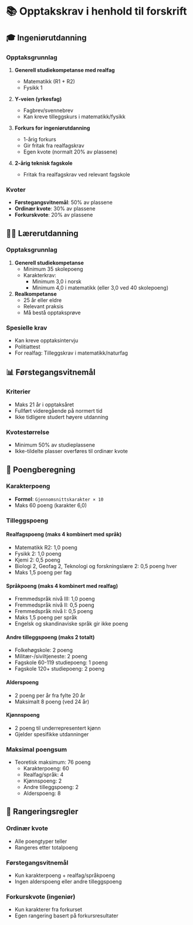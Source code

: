 # 📚 Opptakskrav i henhold til forskrift

## 🎓 Ingeniørutdanning

### Opptaksgrunnlag

1. **Generell studiekompetanse med realfag**
   - Matematikk (R1 + R2)
   - Fysikk 1
2. **Y-veien (yrkesfag)**

   - Fagbrev/svennebrev
   - Kan kreve tilleggskurs i matematikk/fysikk

3. **Forkurs for ingeniørutdanning**

   - 1-årig forkurs
   - Gir fritak fra realfagskrav
   - Egen kvote (normalt 20% av plassene)

4. **2-årig teknisk fagskole**
   - Fritak fra realfagskrav ved relevant fagskole

### Kvoter

- **Førstegangsvitnemål**: 50% av plassene
- **Ordinær kvote**: 30% av plassene
- **Forkurskvote**: 20% av plassene

## 👩‍🏫 Lærerutdanning

### Opptaksgrunnlag

1. **Generell studiekompetanse**
   - Minimum 35 skolepoeng
   - Karakterkrav:
     - Minimum 3,0 i norsk
     - Minimum 4,0 i matematikk (eller 3,0 ved 40 skolepoeng)
2. **Realkompetanse**
   - 25 år eller eldre
   - Relevant praksis
   - Må bestå opptaksprøve

### Spesielle krav

- Kan kreve opptaksintervju
- Politiattest
- For realfag: Tilleggskrav i matematikk/naturfag

## 📊 Førstegangsvitnemål

### Kriterier

- Maks 21 år i opptaksåret
- Fullført videregående på normert tid
- Ikke tidligere studert høyere utdanning

### Kvotestørrelse

- Minimum 50% av studieplassene
- Ikke-tildelte plasser overføres til ordinær kvote

## 🧮 Poengberegning

### Karakterpoeng

- **Formel**: `Gjennomsnittskarakter × 10`
- Maks 60 poeng (karakter 6,0)

### Tilleggspoeng

#### Realfagspoeng (maks 4 kombinert med språk)

- Matematikk R2: 1,0 poeng
- Fysikk 2: 1,0 poeng
- Kjemi 2: 0,5 poeng
- Biologi 2, Geofag 2, Teknologi og forskningslære 2: 0,5 poeng hver
- Maks 1,5 poeng per fag

#### Språkpoeng (maks 4 kombinert med realfag)

- Fremmedspråk nivå III: 1,0 poeng
- Fremmedspråk nivå II: 0,5 poeng
- Fremmedspråk nivå I: 0,5 poeng
- Maks 1,5 poeng per språk
- Engelsk og skandinaviske språk gir ikke poeng

#### Andre tilleggspoeng (maks 2 totalt)

- Folkehøgskole: 2 poeng
- Militær-/siviltjeneste: 2 poeng
- Fagskole 60-119 studiepoeng: 1 poeng
- Fagskole 120+ studiepoeng: 2 poeng

#### Alderspoeng

- 2 poeng per år fra fylte 20 år
- Maksimalt 8 poeng (ved 24 år)

#### Kjønnspoeng

- 2 poeng til underrepresentert kjønn
- Gjelder spesifikke utdanninger

### Maksimal poengsum

- Teoretisk maksimum: 76 poeng
  - Karakterpoeng: 60
  - Realfag/språk: 4
  - Kjønnspoeng: 2
  - Andre tilleggspoeng: 2
  - Alderspoeng: 8

## 🎯 Rangeringsregler

### Ordinær kvote

- Alle poengtyper teller
- Rangeres etter totalpoeng

### Førstegangsvitnemål

- Kun karakterpoeng + realfag/språkpoeng
- Ingen alderspoeng eller andre tilleggspoeng

### Forkurskvote (ingeniør)

- Kun karakterer fra forkurset
- Egen rangering basert på forkursresultater
